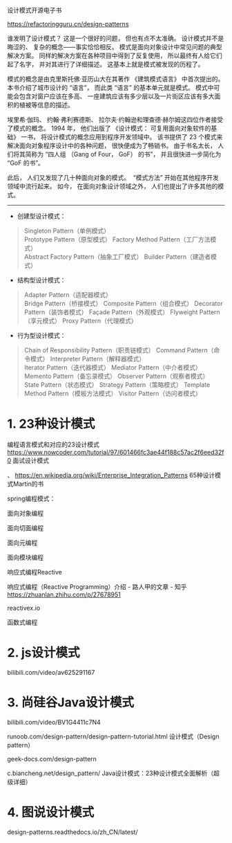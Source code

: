 




设计模式开源电子书


https://refactoringguru.cn/design-patterns




谁发明了设计模式？ 这是一个很好的问题， 但也有点不太准确。 设计模式并不是晦涩的、 复杂的概念——事实恰恰相反。 模式是面向对象设计中常见问题的典型解决方案。 同样的解决方案在各种项目中得到了反复使用， 所以最终有人给它们起了名字， 并对其进行了详细描述。 这基本上就是模式被发现的历程了。

模式的概念是由克里斯托佛·亚历山大在其著作 《建筑模式语言》 中首次提出的。 本书介绍了城市设计的 “语言”， 而此类 “语言” 的基本单元就是模式。 模式中可能会包含对窗户应该在多高、 一座建筑应该有多少层以及一片街区应该有多大面积的植被等信息的描述。

埃里希·伽玛、 约翰·弗利赛德斯、 拉尔夫·约翰逊和理查德·赫尔姆这四位作者接受了模式的概念。 1994 年， 他们出版了 《设计模式： 可复用面向对象软件的基础》 一书， 将设计模式的概念应用到程序开发领域中。 该书提供了 23 个模式来解决面向对象程序设计中的各种问题， 很快便成为了畅销书。 由于书名太长， 人们将其简称为 “四人组 （Gang of Four， GoF） 的书”， 并且很快进一步简化为 “GoF 的书”。

此后， 人们又发现了几十种面向对象的模式。 ​ “模式方法” 开始在其他程序开发领域中流行起来。 如今， 在面向对象设计领域之外， 人们也提出了许多其他的模式。





---

- 创建型设计模式：
>Singleton Pattern（单例模式）   
Prototype Pattern（原型模式）
Factory Method Pattern（工厂方法模式）   
Abstract Factory Pattern（抽象工厂模式）
Builder Pattern（建造者模式）

- 结构型设计模式：
>Adapter Pattern（适配器模式）   
Bridge Pattern（桥接模式）
Composite Pattern（组合模式）
Decorator Pattern（装饰者模式）
Façade Pattern（外观模式）
Flyweight Pattern（享元模式）
Proxy Pattern（代理模式）   

- 行为型设计模式：
>Chain of Responsibility Pattern（职责链模式）
Command Pattern（命令模式）
Interpreter Pattern（解释器模式）   
Iterator Pattern（迭代器模式）
Mediator Pattern（中介者模式）
Memento Pattern（备忘录模式）
Observer Pattern（观察者模式）
State Pattern（状态模式）
Strategy Pattern（策略模式）
Template Method Pattern（模板方法模式）
Visitor Pattern（访问者模式）





# 1. 23种设计模式

 编程语言模式和对应的23设计模式
https://www.nowcoder.com/tutorial/97/601466fc3ae44f188c57ac2f6eed32f0
面试设计模式


、
https://en.wikipedia.org/wiki/Enterprise_Integration_Patterns  65种设计模式Martin的书



spring编程模式：

面向对象编程

面向切面编程

面向元编程

面向模块编程

响应式编程Reactive

响应式编程（Reactive Programming）介绍 - 路人甲的文章 - 知乎 https://zhuanlan.zhihu.com/p/27678951

reactivex.io

函数式编程




















# 2. js设计模式
bilibili.com/video/av625291167




# 3. 尚硅谷Java设计模式


bilibili.com/video/BV1G4411c7N4












runoob.com/design-pattern/design-pattern-tutorial.html
设计模式（Design pattern）

geek-docs.com/design-pattern







c.biancheng.net/design_pattern/
Java设计模式：23种设计模式全面解析（超级详细）


# 4. 图说设计模式
design-patterns.readthedocs.io/zh_CN/latest/
























